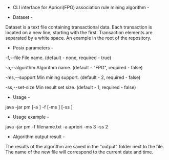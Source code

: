  - CLI interface for Apriori(FPG) association rule mining algorithm - 

- Dataset -

Dataset is a text file containing transactional data. 
Each transaction is located on a new line, starting with the first. 
Transaction elements are separated by a white space. An example in the root of the repository.

- Posix parameters -

-f,--file <arg>        File name.             (default - none, required - true)
 
-a,--algorithm <arg>   Algorithm name.        (default - "FPG", required - false)

-ms,--support <arg>    Min mining support.    (default - 2, required - false)
 
-ss,--set-size <arg>   Min result set size.   (default - 1, required - false)

- Usage -

java -jar pm [-a <arg>] -f <arg> [-ms <arg>] [-ss <arg>]

- Usage example -

java -jar pm -f filename.txt -a apriori -ms 3 -ss 2

- Algorithm output result -

The results of the algorithm are saved in the "output" folder next to the file. 
The name of the new file will correspond to the current date and time.

